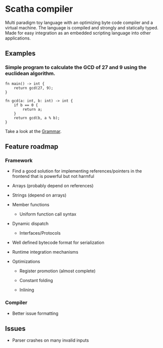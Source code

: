 # Scatha compiler

Multi paradigm toy language with an optimizing byte code compiler and a virtual machine.
The language is compiled and strongly and statically typed. 
Made for easy integration as an embedded scripting language into other applications. 

## Examples
### Simple program to calculate the GCD of 27 and 9 using the euclidean algorithm. 
    fn main() -> int {
        return gcd(27, 9);
    }
    
    fn gcd(a: int, b: int) -> int {
        if b == 0 {
            return a;        
        }
        return gcd(b, a % b);
    }
    
Take a look at the [Grammar](docs/Grammar.md).

## Feature roadmap

### Framework

- Find a good solution for implementing references/pointers in the frontend that is powerful but not harmful 

- Arrays (probably depend on references)

- Strings (depend on arrays)

- Member functions

    - Uniform function call syntax

- Dynamic dispatch
    
    - Interfaces/Protocols

- Well defined bytecode format for serialization  

- Runtime integration mechanisms

- Optimizations

    - Register promotion (almost complete)
    
    - Constant folding
    
    - Inlining

### Compiler

- Better issue formatting

## Issues

- Parser crashes on many invalid inputs

